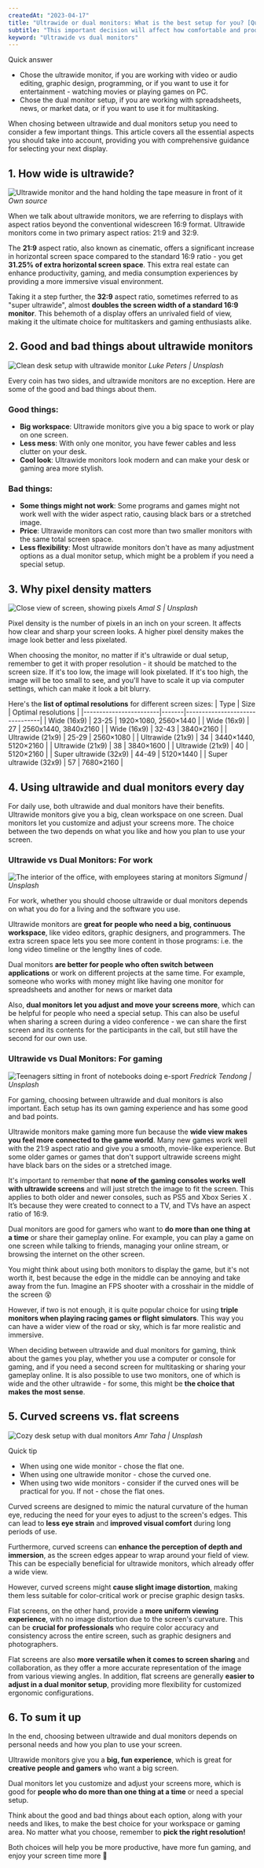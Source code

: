```yaml
---
createdAt: "2023-04-17"
title: "Ultrawide or dual monitors: What is the best setup for you? [Quick guide]"
subtitle: "This important decision will affect how comfortable and productive you are. Our easy-to-understand guide will teach you all about ultrawide and dual monitors. This will help you make the best choice for your needs and likes."
keyword: "Ultrawide vs dual monitors"
---
```

<div class="md-border">
<div class="md-border-title">Quick answer</div>

- Chose the ultrawide monitor, if you are working with video or audio editing, graphic design, programming, or if you want to use it for entertainment - watching movies or playing games on PC.
- Chose the dual monitor setup, if you are working with spreadsheets, news, or market data, or if you want to use it for multitasking.
</div>

When chosing between ultrawide and dual monitors setup you need to consider a few important things.
This article covers all the essential aspects you should take into account, providing you with comprehensive guidance for selecting your next display.

## 1. How wide is ultrawide?
![Ultrawide monitor and the hand holding the tape measure in front of it](/images/posts/ultrawide-vs-dual-monitors/my_ultrawide_and_measure_tape.jpg)
*Own source*

When we talk about ultrawide monitors, we are referring to displays with aspect ratios beyond the conventional widescreen 16:9 format. 
Ultrawide monitors come in two primary aspect ratios: 21:9 and 32:9. 

The **21:9** aspect ratio, also known as cinematic, offers a significant increase in horizontal screen space compared to the standard 16:9 ratio - you get **31.25% of extra horizontal screen space**.
This extra real estate can enhance productivity, gaming, and media consumption experiences by providing a more immersive visual environment.

Taking it a step further, the **32:9** aspect ratio, sometimes referred to as "super ultrawide", almost **doubles the screen width of a standard 16:9 monitor**. 
This behemoth of a display offers an unrivaled field of view, making it the ultimate choice for multitaskers  and gaming enthusiasts alike.

## 2. Good and bad things about ultrawide monitors
![Clean desk setup with ultrawide monitor](/images/posts/ultrawide-vs-dual-monitors/luke_peters_ultrawide_setup.jpg)
*Luke Peters | Unsplash*

Every coin has two sides, and ultrawide monitors are no exception. Here are some of the good and bad things about them.

### Good things:

- **Big workspace**: Ultrawide monitors give you a big space to work or play on one screen.
- **Less mess**: With only one monitor, you have fewer cables and less clutter on your desk.
- **Cool look**: Ultrawide monitors look modern and can make your desk or gaming area more stylish.

### Bad things:

- **Some things might not work**: Some programs and games might not work well with the wider aspect ratio, causing black bars or a stretched image.
- **Price**: Ultrawide monitors can cost more than two smaller monitors with the same total screen space.
- **Less flexibility**: Most ultrawide monitors don't have as many adjustment options as a dual monitor setup, which might be a problem if you need a special setup.

## 3. Why pixel density matters
![Close view of screen, showing pixels](/images/posts/ultrawide-vs-dual-monitors/pixels.jpg)
*Amal S | Unsplash*

Pixel density is the number of pixels in an inch on your screen. It affects how clear and sharp your screen looks.
A higher pixel density makes the image look better and less pixelated.

When choosing the monitor, no matter if it's ultrawide or dual setup, remember to get it with proper resolution - it should be matched to the screen size.
If it's too low, the image will look pixelated.
If it's too high, the image will be too small to see, and you'll have to scale it up via computer settings, which can make it look a bit blurry.

Here's the **list of optimal resolutions** for different screen sizes:
| Type                   | Size  | Optimal resolutions            |
|------------------------|-------|--------------------------------|
| Wide (16x9)            | 23-25 | 1920×1080, 2560×1440           |
| Wide (16x9)            | 27    | 2560x1440, 3840x2160           |
| Wide (16x9)            | 32-43 | 3840×2160                      |
| Ultrawide (21x9)       | 25-29 | 2560×1080                      |
| Ultrawide (21x9)       | 34    | 3440×1440, 5120×2160           |
| Ultrawide (21x9)       | 38    | 3840×1600                      |
| Ultrawide (21x9)       | 40    | 5120×2160                      |
| Super ultrawide (32x9) | 44-49 | 5120×1440                      |
| Super ultrawide (32x9) | 57    | 7680×2160                      |

## 4. Using ultrawide and dual monitors every day
For daily use, both ultrawide and dual monitors have their benefits.
Ultrawide monitors give you a big, clean workspace on one screen.
Dual monitors let you customize and adjust your screens more.
The choice between the two depends on what you like and how you plan to use your screen.

### Ultrawide vs Dual Monitors: For work
![The interior of the office, with employees staring at monitors](/images/posts/ultrawide-vs-dual-monitors/work_environment.jpg)
*Sigmund | Unsplash*

For work, whether you should choose ultrawide or dual monitors depends on what you do for a living and the software you use.

Ultrawide monitors are **great for people who need a big, continuous workspace**, like video editors, graphic designers, and programmers.
The extra screen space lets you see more content in those programs: i.e. the long video timeline or the lengthy lines of code.

Dual monitors **are better for people who often switch between applications** or work on different projects at the same time.
For example, someone who works with money might like having one monitor for spreadsheets and another for news or market data

Also, **dual monitors let you adjust and move your screens more**, which can be helpful for people who need a special setup. 
This can also be useful when sharing a screen during a video conference - we can share the first screen and its contents for the participants in the call, but still have the second for our own use.

### Ultrawide vs Dual Monitors: For gaming
![Teenagers sitting in front of notebooks doing e-sport](/images/posts/ultrawide-vs-dual-monitors/gaming.jpg)
*Fredrick Tendong | Unsplash*

For gaming, choosing between ultrawide and dual monitors is also important.
Each setup has its own gaming experience and has some good and bad points.

Ultrawide monitors make gaming more fun because the **wide view makes you feel more connected to the game world**.
Many new games work well with the 21:9 aspect ratio and give you a smooth, movie-like experience.
But some older games or games that don't support ultrawide screens might have black bars on the sides or a stretched image.

It's important to remember that **none of the gaming consoles works well with ultrawide screens** and will just stretch the image to fit the screen.
This applies to both older and newer consoles, such as PS5 and Xbox Series X .
It’s because they were created to connect to a TV, and TVs have an aspect ratio of 16:9.

Dual monitors are good for gamers who want to **do more than one thing at a time** or share their gameplay online.
For example, you can play a game on one screen while talking to friends, managing your online stream, or browsing the internet on the other screen.

You might think about using both monitors to display the game, but it's not worth it, best because the edge in the middle can be annoying and take away from the fun.
Imagine an FPS shooter with a crosshair in the middle of the screen 😵

However, if two is not enough, it is quite popular choice for using **triple monitors when playing racing games or flight simulators**.
This way you can have a wider view of the road or sky, which is far more realistic and immersive.

When deciding between ultrawide and dual monitors for gaming, think about the games you play, whether you use a computer or console for gaming, and if you need a second screen for multitasking or sharing your gameplay online.
It is also possible to use two monitors, one of which is wide and the other ultrawide - for some, this might be **the choice that makes the most sense**.

## 5. Curved screens vs. flat screens
![Cozy desk setup with dual monitors](/images/posts/ultrawide-vs-dual-monitors/cozy_dual_monitor_setup.jpg)
*Amr Taha | Unsplash*

<div class="md-border">
<div class="md-border-title">Quick tip</div>

- When using one wide monitor - chose the flat one.
- When using one ultrawide monitor - chose the curved one.
- When using two wide monitors - consider if the curved ones will be practical for you. If not - chose the flat ones.
</div>

Curved screens are designed to mimic the natural curvature of the human eye, reducing the need for your eyes to adjust to the screen's edges.
This can lead to **less eye strain** and **improved visual comfort** during long periods of use.

Furthermore, curved screens can **enhance the perception of depth and immersion**, as the screen edges appear to wrap around your field of view.
This can be especially beneficial for ultrawide monitors, which already offer a wide view.

However, curved screens might **cause slight image distortion**, making them less suitable for color-critical work or precise graphic design tasks.

Flat screens, on the other hand, provide a **more uniform viewing experience**, with no image distortion due to the screen's curvature.
This can be **crucial for professionals** who require color accuracy and consistency across the entire screen, such as graphic designers and photographers.

Flat screens are also **more versatile when it comes to screen sharing** and collaboration, as they offer a more accurate representation of the image from various viewing angles. 
In addition, flat screens are generally **easier to adjust in a dual monitor setup**, providing more flexibility for customized ergonomic configurations.

## 6. To sum it up
In the end, choosing between ultrawide and dual monitors depends on personal needs and how you plan to use your screen.

Ultrawide monitors give you a **big, fun experience**, which is great for **creative people and gamers** who want a big screen.

Dual monitors let you customize and adjust your screens more, which is good for **people who do more than one thing at a time** or need a special setup.

Think about the good and bad things about each option, along with your needs and likes, to make the best choice for your workspace or gaming area.
No matter what you choose, remember to **pick the right resolution!**

Both choices will help you be more productive, have more fun gaming, and enjoy your screen time more 👾